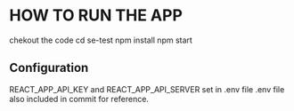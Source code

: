 # HOW TO RUN THE APP

chekout the code 
cd se-test
npm install
npm start


## Configuration
REACT_APP_API_KEY and REACT_APP_API_SERVER set in .env file
.env file also included in commit for reference.



